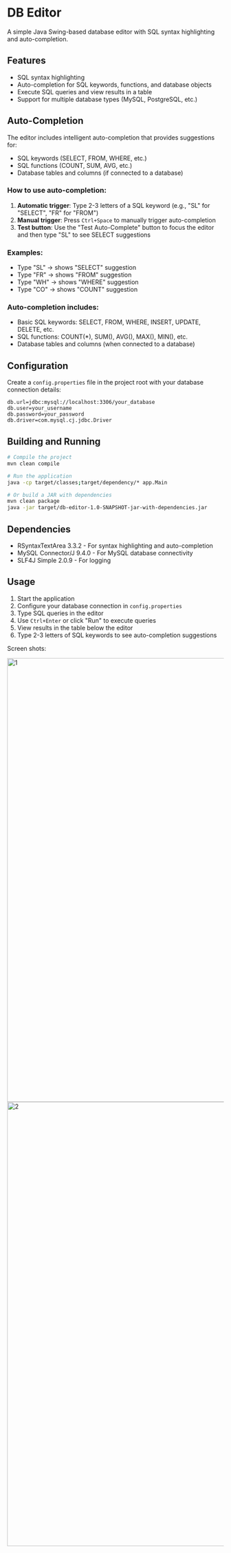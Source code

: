 # DB Editor

A simple Java Swing-based database editor with SQL syntax highlighting and auto-completion.

## Features

- SQL syntax highlighting
- Auto-completion for SQL keywords, functions, and database objects
- Execute SQL queries and view results in a table
- Support for multiple database types (MySQL, PostgreSQL, etc.)

## Auto-Completion

The editor includes intelligent auto-completion that provides suggestions for:

- SQL keywords (SELECT, FROM, WHERE, etc.)
- SQL functions (COUNT, SUM, AVG, etc.)
- Database tables and columns (if connected to a database)

### How to use auto-completion:

1. **Automatic trigger**: Type 2-3 letters of a SQL keyword (e.g., "SL" for "SELECT", "FR" for "FROM")
2. **Manual trigger**: Press `Ctrl+Space` to manually trigger auto-completion
3. **Test button**: Use the "Test Auto-Complete" button to focus the editor and then type "SL" to see SELECT suggestions

### Examples:
- Type "SL" → shows "SELECT" suggestion
- Type "FR" → shows "FROM" suggestion  
- Type "WH" → shows "WHERE" suggestion
- Type "CO" → shows "COUNT" suggestion

### Auto-completion includes:
- Basic SQL keywords: SELECT, FROM, WHERE, INSERT, UPDATE, DELETE, etc.
- SQL functions: COUNT(*), SUM(), AVG(), MAX(), MIN(), etc.
- Database tables and columns (when connected to a database)

## Configuration

Create a `config.properties` file in the project root with your database connection details:

```properties
db.url=jdbc:mysql://localhost:3306/your_database
db.user=your_username
db.password=your_password
db.driver=com.mysql.cj.jdbc.Driver
```

## Building and Running

```bash
# Compile the project
mvn clean compile

# Run the application
java -cp target/classes;target/dependency/* app.Main

# Or build a JAR with dependencies
mvn clean package
java -jar target/db-editor-1.0-SNAPSHOT-jar-with-dependencies.jar
```

## Dependencies

- RSyntaxTextArea 3.3.2 - For syntax highlighting and auto-completion
- MySQL Connector/J 9.4.0 - For MySQL database connectivity
- SLF4J Simple 2.0.9 - For logging

## Usage

1. Start the application
2. Configure your database connection in `config.properties`
3. Type SQL queries in the editor
4. Use `Ctrl+Enter` or click "Run" to execute queries
5. View results in the table below the editor
6. Type 2-3 letters of SQL keywords to see auto-completion suggestions

Screen shots:

<img width="1920" height="1032" alt="1" src="https://github.com/user-attachments/assets/573db0a6-8d4a-4a4a-84b5-ea9ea72d8122" />

<img width="1918" height="1033" alt="2" src="https://github.com/user-attachments/assets/9a8fe298-baa3-43e6-af76-f0ba759bf757" />
